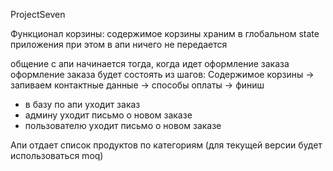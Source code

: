 ProjectSeven

Функционал корзины:
содержимое корзины храним в глобальном state приложения
при этом в апи ничего не передается

общение с апи начинается тогда, когда идет оформление заказа
оформление заказа будет состоять из шагов:
Содержимое корзины -> запиваем контактные данные -> способы оплаты -> финиш
- в базу по апи уходит заказ
- админу уходит письмо о новом заказе
- пользователю уходит письмо о новом заказе


Апи отдает список продуктов по категориям
(для текущей версии будет использоваться moq)



